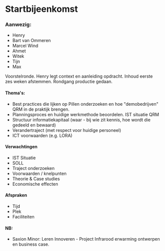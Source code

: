 # Startbijeenkomst

### Aanwezig:
+ Henry
+ Bart van Ommeren
+ Marcel Wind
+ Ahmet
+ Witek
+ Tijn
+ Max

Voorstelronde. Henry legt context en aanleiding opdracht. Inhoud eerste zes weken afstemmen. Rondgang productie gedaan. 

#### Thema's:
+ Best practices die lijken op Pillen onderzoeken en hoe "demobedrijven" QRM in de praktijk brengen.
+ Planningsproces en huidige werkmethode beoordelen. IST situatie QRM
+ Structuur informatiekapitaal (waar - bij wie zit kennis, hoe wordt die gedeeld en bewaard)
+ Verandertraject (met respect voor huidige personeel)
+ ICT voorwaarden (e.g. LORA)

#### Verwachtingen
+ IST Situatie
+ SOLL
+ Traject onderzoeken
+ Voorwaarden / knelpunten
+ Theorie & Case studies
+ Economische effecten

#### Afspraken
+ Tijd
+ Plek
+ Faciliteiten


#### NB:
+ Saxion Minor: Leren Innoveren - Project Infrarood erwarming ontwerpen en business case.
